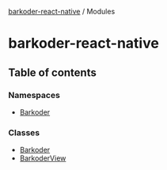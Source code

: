 [barkoder-react-native](README.md) / Modules

# barkoder-react-native

## Table of contents

### Namespaces

- [Barkoder](modules/Barkoder.md)

### Classes

- [Barkoder](classes/Barkoder-1.md)
- [BarkoderView](classes/BarkoderView.md)
